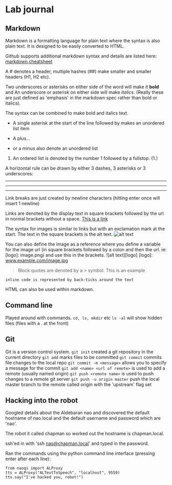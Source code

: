 # Lab journal

## Markdown

Markdown is a formatting language for plain text where the syntax is also plain text. It is designed to be easily converted to HTML.

Github supports additional markdown syntax and details are listed here: [markdown cheatsheet](https://github.com/adam-p/markdown-here/wiki/Markdown-Cheatsheet)

A # denotes a header, multiple hashes (##) make smaller and smaller headers (H1, H2 etc).

Two underscores or asterisks on either side of the word will make it __bold__ and An underscore or asterisk on either side will make _italics_. (Really these are just defined as 'emphasis' in the markdown spec rather than bold or italics).

The syntax can be combined to make bold and italics text.

* A single asterisk at the start of the line followed by makes an unordered list item

+ A plus...

- or a minus also denote an unordered list

1. An ordered list is denoted by the number 1 followed by a fullstop. (1.)

A horizontal rule can be drawn by either 3 dashes, 3 asterisks or 3 underscores:

---

***

___


Link breaks are just created by newline characters (hitting enter once will insert 1 newline)

Links are denoted by the display text in square brackets followed by the url in normal brackets without a space. [This is a link](www.google.com)

The syntax for images is similar to links but with an exclamation mark at the start. The text in the square brackets is the alt text.
![alt text](www.example.com/image.jpg)

You can also define the image as a reference where you define a variable for the image url (in square brackets followed by a colon and then the url. ie: [logo]: image.png) and use this in the brackets.
![alt text][logo]
[logo]: www.example.com/image.jpg

> Block quotes are denoted by a > symbol.
> This is an example

`inline code is represented by back-ticks around the text`

HTML can also be used within markdown.

## Command line
Played around with commands.
`cd, ls, mkdir` etc
`ls -al` will show hidden files (files with a . at the front)

## Git
Git is a version control system.
`git init` created a git repository in the current directory
`git add` marks files to be committed
`git commit` commits file changes to the local repo
`git commit -m <message>` allows you to specify a message for the commit
`git add <name> <url of remote>` is used to add a remote (usually named origin)
`git push <remote name>` is used to push changes to a remote git server
`git push -u origin master` push the local master branch to the remote called origin with the 'upstream' flag set


## Hacking into the robot
Googled details about the Aldebaran nao and discovered the default hostname of nao.local and the default username and password which are 'nao'.

The robot it called chapman so worked out the hostname is chapman.local.

ssh'ed in with 'ssh nao@chapman.local' and typed in the password.

Ran the commands using the python command line interface (pressing enter after each line):

```
from naoqi import ALProxy
tts = ALProxy("ALTextToSpeech", "localhost", 9559)
tts.say("I've hacked you, robot!")
```

